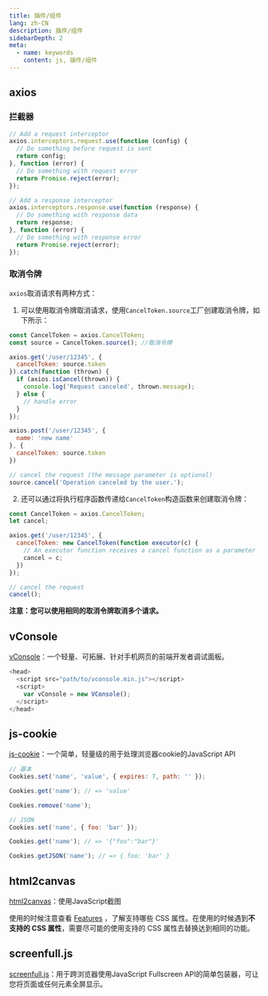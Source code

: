 ```yaml
---
title: 插件/组件
lang: zh-CN
description: 插件/组件
sidebarDepth: 2
meta:
  - name: keywords
    content: js, 插件/组件
---
```


## axios ##

### 拦截器 ###

```js
// Add a request interceptor
axios.interceptors.request.use(function (config) {
  // Do something before request is sent
  return config;
}, function (error) {
  // Do something with request error
  return Promise.reject(error);
});

// Add a response interceptor
axios.interceptors.response.use(function (response) {
  // Do something with response data
  return response;
}, function (error) {
  // Do something with response error
  return Promise.reject(error);
});
```

### 取消令牌 ###

`axios`取消请求有两种方式：

1. 可以使用取消令牌取消请求，使用`CancelToken.source`工厂创建取消令牌，如下所示：

``` javascript
const CancelToken = axios.CancelToken;
const source = CancelToken.source(); //取消令牌

axios.get('/user/12345', {
  cancelToken: source.token
}).catch(function (thrown) {
  if (axios.isCancel(thrown)) {
    console.log('Request canceled', thrown.message);
  } else {
    // handle error
  }
});

axios.post('/user/12345', {
  name: 'new name'
}, {
  cancelToken: source.token
})

// cancel the request (the message parameter is optional)
source.cancel('Operation canceled by the user.');
```

2. 还可以通过将执行程序函数传递给`CancelToken`构造函数来创建取消令牌：

``` javascript
const CancelToken = axios.CancelToken;
let cancel;

axios.get('/user/12345', {
  cancelToken: new CancelToken(function executor(c) {
    // An executor function receives a cancel function as a parameter
    cancel = c;
  })
});

// cancel the request
cancel();
```

**注意：您可以使用相同的取消令牌取消多个请求。**

## vConsole ##

[vConsole](https://github.com/Tencent/vConsole)：一个轻量、可拓展、针对手机网页的前端开发者调试面板。

```js
<head>
  <script src="path/to/vconsole.min.js"></script>
  <script>
    var vConsole = new VConsole();
  </script>
</head>
```

## js-cookie ##

[js-cookie](https://github.com/js-cookie/js-cookie)：一个简单，轻量级的用于处理浏览器cookie的JavaScript API

```js
// 基本
Cookies.set('name', 'value', { expires: 7, path: '' });

Cookies.get('name'); // => 'value'

Cookies.remove('name');

// JSON
Cookies.set('name', { foo: 'bar' });

Cookies.get('name'); // => '{"foo":"bar"}'

Cookies.getJSON('name'); // => { foo: 'bar' }
```

## html2canvas ##

[html2canvas](http://html2canvas.hertzen.com/)：使用JavaScript截图

使用的时候注意查看 [Features](http://html2canvas.hertzen.com/features) ，了解支持哪些 CSS 属性。在使用的时候遇到**不支持的 CSS 属性**，需要尽可能的使用支持的 CSS 属性去替换达到相同的功能。

## screenfull.js ##

[screenfull.js](https://github.com/sindresorhus/screenfull.js)：用于跨浏览器使用JavaScript Fullscreen API的简单包装器，可让您将页面或任何元素全屏显示。
